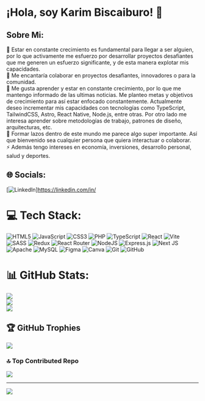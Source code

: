 # ¡Hola, soy Karim Biscaiburo! 👋

## Sobre Mi:
🔭 Estar en constante crecimiento es fundamental para llegar a ser alguien, por lo que activamente me esfuerzo por desarrollar proyectos desafiantes que me generen un esfuerzo significante, y de esta manera explotar mis capacidades. <br>👯 Me encantaría colaborar en proyectos desafiantes, innovadores o para la comunidad. <br>🌱 Me gusta aprender y estar en constante crecimiento, por lo que me mantengo informado de las ultimas noticias. Me planteo metas y objetivos de crecimiento para así estar enfocado constantemente. Actualmente deseo incrementar mis capacidades con tecnologías como TypeScript, TailwindCSS, Astro, React Native, Node.js, entre otras. Por otro lado me interesa aprender sobre metodologías de trabajo, patrones de diseño, arquitecturas, etc. <br>💬 Formar lazos dentro de este mundo me parece algo super importante. Así que bienvenido sea cualquier persona que quiera interactuar o  colaborar. <br>⚡ Además tengo intereses en economía, inversiones, desarrollo personal, salud y deportes. <br> 


## 🌐 Socials:
[![LinkedIn](https://img.shields.io/badge/LinkedIn-%230077B5.svg?logo=linkedin&logoColor=white)]https://linkedin.com/in/

# 💻 Tech Stack:
![HTML5](https://img.shields.io/badge/html5-%23E34F26.svg?style=for-the-badge&logo=html5&logoColor=white) ![JavaScript](https://img.shields.io/badge/javascript-%23323330.svg?style=for-the-badge&logo=javascript&logoColor=%23F7DF1E) ![CSS3](https://img.shields.io/badge/css3-%231572B6.svg?style=for-the-badge&logo=css3&logoColor=white) ![PHP](https://img.shields.io/badge/php-%23777BB4.svg?style=for-the-badge&logo=php&logoColor=white) ![TypeScript](https://img.shields.io/badge/typescript-%23007ACC.svg?style=for-the-badge&logo=typescript&logoColor=white) ![React](https://img.shields.io/badge/react-%2320232a.svg?style=for-the-badge&logo=react&logoColor=%2361DAFB) ![Vite](https://img.shields.io/badge/vite-%23646CFF.svg?style=for-the-badge&logo=vite&logoColor=white) ![SASS](https://img.shields.io/badge/SASS-hotpink.svg?style=for-the-badge&logo=SASS&logoColor=white) ![Redux](https://img.shields.io/badge/redux-%23593d88.svg?style=for-the-badge&logo=redux&logoColor=white) ![React Router](https://img.shields.io/badge/React_Router-CA4245?style=for-the-badge&logo=react-router&logoColor=white) ![NodeJS](https://img.shields.io/badge/node.js-6DA55F?style=for-the-badge&logo=node.js&logoColor=white) ![Express.js](https://img.shields.io/badge/express.js-%23404d59.svg?style=for-the-badge&logo=express&logoColor=%2361DAFB) ![Next JS](https://img.shields.io/badge/Next-black?style=for-the-badge&logo=next.js&logoColor=white) ![Apache](https://img.shields.io/badge/apache-%23D42029.svg?style=for-the-badge&logo=apache&logoColor=white) ![MySQL](https://img.shields.io/badge/mysql-4479A1.svg?style=for-the-badge&logo=mysql&logoColor=white) ![Figma](https://img.shields.io/badge/figma-%23F24E1E.svg?style=for-the-badge&logo=figma&logoColor=white) ![Canva](https://img.shields.io/badge/Canva-%2300C4CC.svg?style=for-the-badge&logo=Canva&logoColor=white) ![Git](https://img.shields.io/badge/git-%23F05033.svg?style=for-the-badge&logo=git&logoColor=white) ![GitHub](https://img.shields.io/badge/github-%23121011.svg?style=for-the-badge&logo=github&logoColor=white)
# 📊 GitHub Stats:
![](https://github-readme-stats.vercel.app/api?username=KarimBiscaiburo&theme=radical&hide_border=false&include_all_commits=false&count_private=false)<br/>
![](https://github-readme-streak-stats.herokuapp.com/?user=KarimBiscaiburo&theme=radical&hide_border=false)<br/>
![](https://github-readme-stats.vercel.app/api/top-langs/?username=KarimBiscaiburo&theme=radical&hide_border=false&include_all_commits=false&count_private=false&layout=compact)

## 🏆 GitHub Trophies
![](https://github-profile-trophy.vercel.app/?username=KarimBiscaiburo&theme=radical&no-frame=false&no-bg=false&margin-w=4)

### 🔝 Top Contributed Repo
![](https://github-contributor-stats.vercel.app/api?username=KarimBiscaiburo&limit=5&theme=dark&combine_all_yearly_contributions=true)

---
[![](https://visitcount.itsvg.in/api?id=KarimBiscaiburo&icon=0&color=0)](https://visitcount.itsvg.in)

<!-- Proudly created with GPRM ( https://gprm.itsvg.in ) -->
